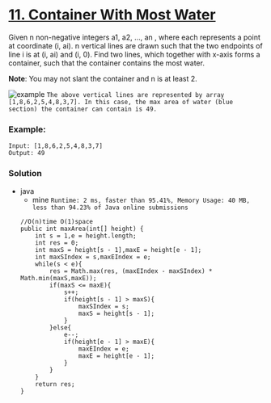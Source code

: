 # [11. Container With Most Water](https://leetcode.com/problems/container-with-most-water/)

Given n non-negative integers a1, a2, ..., an , where each represents a point at coordinate (i, ai). n vertical lines are drawn such that the two endpoints of line i is at (i, ai) and (i, 0). Find two lines, which together with x-axis forms a container, such that the container contains the most water.

**Note**: You may not slant the container and n is at least 2.

 

![example](https://s3-lc-upload.s3.amazonaws.com/uploads/2018/07/17/question_11.jpg)
`The above vertical lines are represented by array [1,8,6,2,5,4,8,3,7]. In this case, the max area of water (blue section) the container can contain is 49.`

 

### Example:
```
Input: [1,8,6,2,5,4,8,3,7]
Output: 49
```


### Solution
* java
  * mine `Runtime: 2 ms, faster than 95.41%, Memory Usage: 40 MB, less than 94.23% of Java online submissions`
  ```
  //O(n)time O(1)space
  public int maxArea(int[] height) {
      int s = 1,e = height.length;
      int res = 0;
      int maxS = height[s - 1],maxE = height[e - 1];
      int maxSIndex = s,maxEIndex = e;
      while(s < e){
          res = Math.max(res, (maxEIndex - maxSIndex) * Math.min(maxS,maxE));
          if(maxS <= maxE){
              s++;
              if(height[s - 1] > maxS){
                  maxSIndex = s;
                  maxS = height[s - 1];
              }
          }else{
              e--;
              if(height[e - 1] > maxE){
                  maxEIndex = e;
                  maxE = height[e - 1];
              }
          }
      }
      return res;
  }
  ```
